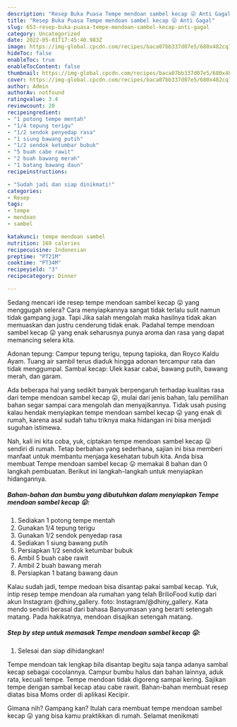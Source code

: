 ```yaml
---
description: "Resep Buka Puasa Tempe mendoan sambel kecap 😛 Anti Gagal"
title: "Resep Buka Puasa Tempe mendoan sambel kecap 😛 Anti Gagal"
slug: 653-resep-buka-puasa-tempe-mendoan-sambel-kecap-anti-gagal
category: Uncategorized
date: 2022-05-01T17:45:40.983Z
image: https://img-global.cpcdn.com/recipes/baca07bb337d07e5/680x482cq70/tempe-mendoan-sambel-kecap-foto-resep-utama.jpg
hideToc: false
enableToc: true
enableTocContent: false
thumbnail: https://img-global.cpcdn.com/recipes/baca07bb337d07e5/680x482cq70/tempe-mendoan-sambel-kecap-foto-resep-utama.jpg
cover: https://img-global.cpcdn.com/recipes/baca07bb337d07e5/680x482cq70/tempe-mendoan-sambel-kecap-foto-resep-utama.jpg
author: Admin
authorAv: notfound
ratingvalue: 3.4
reviewcount: 20
recipeingredient:
- "1 potong tempe mentah"
- "1/4 tepung terigu"
- "1/2 sendok penyedap rasa"
- "1 siung bawang putih"
- "1/2 sendok ketumbar bubuk"
- "5 buah cabe rawit"
- "2 buah bawang merah"
- "1 batang bawang daun"
recipeinstructions:

- "Sudah jadi dan siap dinikmati!"
categories:
- Resep
tags:
- tempe
- mendoan
- sambel

katakunci: tempe mendoan sambel 
nutrition: 169 calories
recipecuisine: Indonesian
preptime: "PT21M"
cooktime: "PT34M"
recipeyield: "3"
recipecategory: Dinner

---
```



Sedang mencari ide resep tempe mendoan sambel kecap 😛 yang menggugah selera? Cara menyiapkannya sangat tidak terlalu sulit namun tidak gampang juga. Tapi Jika salah mengolah maka hasilnya tidak akan memuaskan dan justru cenderung tidak enak. Padahal tempe mendoan sambel kecap 😛 yang enak seharusnya punya aroma dan rasa yang dapat memancing selera kita.


Adonan tepung: Campur tepung terigu, tepung tapioka, dan Royco Kaldu Ayam. Tuang air sambil terus diaduk hingga adonan tercampur rata dan tidak menggumpal. Sambal kecap: Ulek kasar cabai, bawang putih, bawang merah, dan garam.

Ada beberapa hal yang sedikit banyak berpengaruh terhadap kualitas rasa dari tempe mendoan sambel kecap 😛, mulai dari jenis bahan, lalu pemilihan bahan segar sampai cara mengolah dan menyajikannya. Tidak usah pusing kalau hendak menyiapkan tempe mendoan sambel kecap 😛 yang enak di rumah, karena asal sudah tahu triknya maka hidangan ini bisa menjadi suguhan istimewa.


Nah, kali ini kita coba, yuk, ciptakan tempe mendoan sambel kecap 😛 sendiri di rumah. Tetap berbahan yang sederhana, sajian ini bisa memberi manfaat untuk membantu menjaga kesehatan tubuh kita. Anda bisa membuat Tempe mendoan sambel kecap 😛 memakai 8 bahan dan 0 langkah pembuatan. Berikut ini langkah-langkah untuk menyiapkan hidangannya.

<!--inarticleads1-->

##### Bahan-bahan dan bumbu yang dibutuhkan dalam menyiapkan Tempe mendoan sambel kecap 😛:

1. Sediakan 1 potong tempe mentah
1. Gunakan 1/4 tepung terigu
1. Gunakan 1/2 sendok penyedap rasa
1. Sediakan 1 siung bawang putih
1. Persiapkan 1/2 sendok ketumbar bubuk
1. Ambil 5 buah cabe rawit
1. Ambil 2 buah bawang merah
1. Persiapkan 1 batang bawang daun


Kalau sudah jadi, tempe medoan bisa disantap pakai sambal kecap. Yuk, intip resep tempe mendoan ala rumahan yang telah BrilioFood kutip dari akun Instagram @dhiny_gallery. foto: Instagram/@dhiny_gallery. Kata mendo sendiri berasal dari bahasa Banyumasan yang berarti setengah matang. Pada hakikatnya, mendoan disajikan setengah matang. 

<!--inarticleads2-->

##### Step by step untuk memasak Tempe mendoan sambel kecap 😛:


1. Selesai dan siap dihidangkan!

Tempe mendoan tak lengkap bila disantap begitu saja tanpa adanya sambal kecap sebagai cocolannya. Campur bumbu halus dan bahan lainnya, aduk rata, kecuali tempe. Tempe mendoan tidak digoreng sampai kering. Sajikan tempe dengan sambal kecap atau cabe rawit. Bahan-bahan membuat resep diatas bisa Moms order di aplikasi Kecipir. 

Gimana nih? Gampang kan? Itulah cara membuat tempe mendoan sambel kecap 😛 yang bisa kamu praktikkan di rumah. Selamat menikmati
